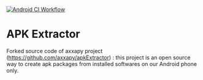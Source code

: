 [![Android CI Workflow](https://github.com/Jack0b0Tori/APK-Extractor/actions/workflows/android.yml/badge.svg?branch=main)](https://github.com/Jack0b0Tori/APK-Extractor/actions/workflows/android.yml)

# APK Extractor

Forked source code of axxapy project (https://github.com/axxapy/apkExtractor) : this project is an open source way to create apk packages from installed softwares on our Android phone only.
